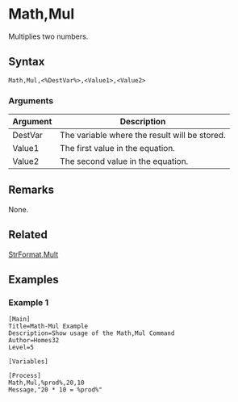 # Math,Mul

Multiplies two numbers.

## Syntax

```pebakery
Math,Mul,<%DestVar%>,<Value1>,<Value2>
```

### Arguments

| Argument | Description |
| --- | --- |
| DestVar | The variable where the result will be stored. |
| Value1 | The first value  in the equation. |
| Value2 | The second value in the equation. |

## Remarks

None.

## Related

[StrFormat,Mult](../String/Mult.md)

## Examples

### Example 1

```pebakery
[Main]
Title=Math-Mul Example
Description=Show usage of the Math,Mul Command
Author=Homes32
Level=5

[Variables]

[Process]
Math,Mul,%prod%,20,10
Message,"20 * 10 = %prod%"
```